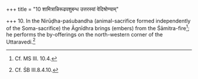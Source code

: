 +++
title = "10 शामित्रान्निरूढपशुबन्ध उत्तरस्यां वेदिश्रोण्याम्"

+++
10. In the Nirūḍha-paśubandha (animal-sacrifice formed independently of the Soma-sacrifice) the Āgnīdhra brings (embers) from the Śāmitra-fire[^1]; he performs the by-offerings on the north-western corner of the Uttaravedi.[^2]  

[^1]: Cf. MS III. 10.4.  

[^2]: Cf. ŚB III.8.4.10.  
